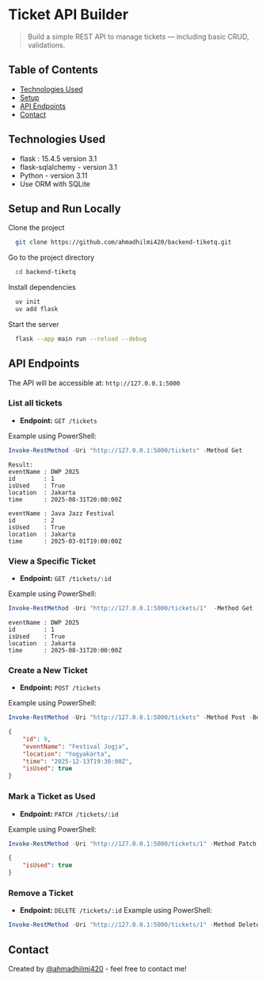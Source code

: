 # Ticket API Builder

> Build a simple REST API to manage tickets — including basic CRUD, validations.

<!-- If you have the project hosted somewhere, include the link here. -->

## Table of Contents

- [Technologies Used](#technologies-used)
- [Setup](#setup-and-run-locally)
- [API Endpoints](#api-endpoints)
- [Contact](#contact)
<!-- * [License](#license) -->

## Technologies Used

- flask : 15.4.5 version 3.1
- flask-sqlalchemy - version 3.1
- Python - version 3.11
- Use ORM with SQLite

## Setup and Run Locally

Clone the project

```bash
  git clone https://github.com/ahmadhilmi420/backend-tiketq.git
```

Go to the project directory

```bash
  cd backend-tiketq
```

Install dependencies

```bash
  uv init
  uv add flask
```

Start the server

```bash
  flask --app main run --reload --debug
```

## API Endpoints

The API will be accessible at: `http://127.0.0.1:5000`

### List all tickets

- **Endpoint:** `GET /tickets`

Example using PowerShell:

```powershell
Invoke-RestMethod -Uri "http://127.0.0.1:5000/tickets" -Method Get
```

```
Result:
eventName : DWP 2025
id        : 1
isUsed    : True
location  : Jakarta
time      : 2025-08-31T20:00:00Z

eventName : Java Jazz Festival
id        : 2
isUsed    : True
location  : Jakarta
time      : 2025-03-01T19:00:00Z
```

### View a Specific Ticket

- **Endpoint:** `GET /tickets/:id`

Example using PowerShell:

```powershell
Invoke-RestMethod -Uri "http://127.0.0.1:5000/tickets/1"  -Method Get
```

```
eventName : DWP 2025
id        : 1
isUsed    : True
location  : Jakarta
time      : 2025-08-31T20:00:00Z
```

### Create a New Ticket

- **Endpoint:** `POST /tickets`

Example using PowerShell:

```powershell
Invoke-RestMethod -Uri "http://127.0.0.1:5000/tickets" -Method Post -Body '{"id": 9, "eventName": "Festival Jogja", "location": "Yogyakarta", "time": "2025-12-13T19:30:00Z", "isUsed": true}' -ContentType "application/json"
```

```JSON
{
    "id": 9,
    "eventName": "Festival Jogja",
    "location": "Yogyakarta",
    "time": "2025-12-13T19:30:00Z",
    "isUsed": true
}
```

### Mark a Ticket as Used

- **Endpoint:** `PATCH /tickets/:id`

Example using PowerShell:

```powershell
Invoke-RestMethod -Uri "http://127.0.0.1:5000/tickets/1" -Method Patch -Body '{"isUsed": true}' -ContentType "application/json"
```

```JSON
{
    "isUsed": true
}
```

### Remove a Ticket

- **Endpoint:** `DELETE /tickets/:id`
  Example using PowerShell:

```powershell
Invoke-RestMethod -Uri "http://127.0.0.1:5000/tickets/1" -Method Delete
```

## Contact

Created by [@ahmadhilmi420](https://github.com/ahmadhilmi420) - feel free to contact me!
